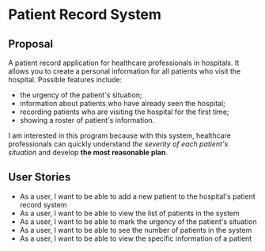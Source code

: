 # Patient Record System

## Proposal

A patient record application for healthcare professionals in hospitals. 
It allows you to create a personal information for all patients who visit the hospital. 
Possible features include:
- the urgency of the patient's situation; 
- information about patients who have already seen the hospital;
- recording patients who are visiting the hospital for the first time;
- showing a roster of patient's information.

I am interested in this program because with this system, healthcare professionals can quickly understand
*the severity of each patient's situation* and develop **the most reasonable plan**.


## User Stories

- As a user, I want to be able to add a new patient to the hospital's patient record system
- As a user, I want to be able to view the list of patients in the system
- As a user, I want to be able to mark the urgency of the patient's situation
- As a user, I want to be able to see the number of patients in the system
- As a user, I want to be able to view the specific information of a patient